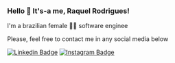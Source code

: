 ### Hello 👋 It's-a me, Raquel Rodrigues!

I'm a brazilian female :sassy_woman: software enginee


Please, feel free to contact me in any social media below

[![Linkedin Badge](https://img.shields.io/badge/LinkedIn-0077B5?style=for-the-badge&logo=linkedin&logoColor=white&link=https://www.linkedin.com/in/raquel-f-rodrigues/)](https://www.linkedin.com/in/raquel-f-rodrigues/)
[![Instagram Badge](https://img.shields.io/badge/Instagram-E4405F?style=for-the-badge&logo=instagram&logoColor=white&link=https://www.instagram.com/raquel.rodriigues/)](https://www.instagram.com/raquel.rodriigues/)

